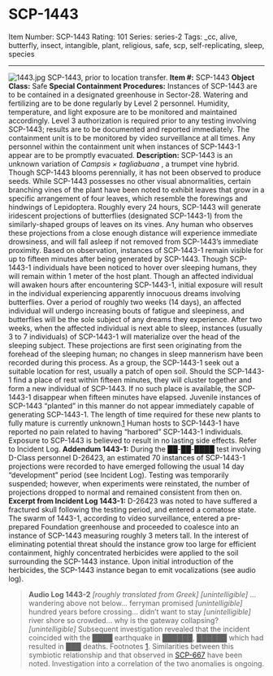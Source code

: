 # SCP-1443
Item Number: SCP-1443
Rating: 101
Series: series-2
Tags: _cc, alive, butterfly, insect, intangible, plant, religious, safe, scp, self-replicating, sleep, species

---

![1443.jpg](https://scp-wiki.wdfiles.com/local--files/scp-1443/1443.jpg)
SCP-1443, prior to location transfer.
**Item #:** SCP-1443
**Object Class:** Safe
**Special Containment Procedures:** Instances of SCP-1443 are to be contained in a designated greenhouse in Sector-28. Watering and fertilizing are to be done regularly by Level 2 personnel. Humidity, temperature, and light exposure are to be monitored and maintained accordingly. Level 3 authorization is required prior to any testing involving SCP-1443; results are to be documented and reported immediately.
The containment unit is to be monitored by video surveillance at all times. Any personnel within the containment unit when instances of SCP-1443-1 appear are to be promptly evacuated.
**Description:** SCP-1443 is an unknown variation of _Campsis × tagliabuana_ , a trumpet vine hybrid. Though SCP-1443 blooms perennially, it has not been observed to produce seeds. While SCP-1443 possesses no other visual abnormalities, certain branching vines of the plant have been noted to exhibit leaves that grow in a specific arrangement of four leaves, which resemble the forewings and hindwings of Lepidoptera.
Roughly every 24 hours, SCP-1443 will generate iridescent projections of butterflies (designated SCP-1443-1) from the similarly-shaped groups of leaves on its vines. Any human who observes these projections from a close enough distance will experience immediate drowsiness, and will fall asleep if not removed from SCP-1443’s immediate proximity.
Based on observation, instances of SCP-1443-1 remain visible for up to fifteen minutes after being generated by SCP-1443. Though SCP-1443-1 individuals have been noticed to hover over sleeping humans, they will remain within 1 meter of the host plant.
Though an affected individual will awaken hours after encountering SCP-1443-1, initial exposure will result in the individual experiencing apparently innocuous dreams involving butterflies. Over a period of roughly two weeks (14 days), an affected individual will undergo increasing bouts of fatigue and sleepiness, and butterflies will be the sole subject of any dreams they experience.
After two weeks, when the affected individual is next able to sleep, instances (usually 3 to 7 individuals) of SCP-1443-1 will materialize over the head of the sleeping subject. These projections are first seen originating from the forehead of the sleeping human; no changes in sleep mannerism have been recorded during this process. As a group, the SCP-1443-1 seek out a suitable location for rest, usually a patch of open soil. Should the SCP-1443-1 find a place of rest within fifteen minutes, they will cluster together and form a new individual of SCP-1443. If no such place is available, the SCP-1443-1 disappear when fifteen minutes have elapsed. Juvenile instances of SCP-1443 “planted” in this manner do not appear immediately capable of generating SCP-1443-1. The length of time required for these new plants to fully mature is currently unknown.[1](javascript:;)
Human hosts to SCP-1443-1 have reported no pain related to having “harbored” SCP-1443-1 individuals. Exposure to SCP-1443 is believed to result in no lasting side effects. Refer to Incident Log.
**Addendum 1443-1:** During the ██-██-████ test involving D-Class personnel D-26423, an estimated 70 instances of SCP-1443-1 projections were recorded to have emerged following the usual 14 day “development” period (see Incident Log). Testing was temporarily suspended; however, when experiments were reinstated, the number of projections dropped to normal and remained consistent from then on.
**Excerpt from Incident Log 1443-1:** D-26423 was noted to have suffered a fractured skull following the testing period, and entered a comatose state. The swarm of 1443-1, according to video surveillance, entered a pre-prepared Foundation greenhouse and proceeded to coalesce into an instance of SCP-1443 measuring roughly 3 meters tall. In the interest of eliminating potential threat should the instance grow too large for efficient containment, highly concentrated herbicides were applied to the soil surrounding the SCP-1443 instance. Upon initial introduction of the herbicides, the SCP-1443 instance began to emit vocalizations (see audio log).
> **Audio Log 1443-2** _[roughly translated from Greek]_
> _[unintelligible]_ …wandering above not below… ferryman promised _[unintelligible]_ hundred years before crossing… didn’t want to stay _[unintelligible]_ river shore so crowded… why is the gateway collapsing? _[unintelligible]_
Subsequent investigation revealed that the incident coincided with the ████ earthquake in ██████, ██████ which had resulted in ███ deaths.
Footnotes
[1](javascript:;). Similarities between this symbiotic relationship and that observed in [SCP-667](/scp-667) have been noted. Investigation into a correlation of the two anomalies is ongoing.